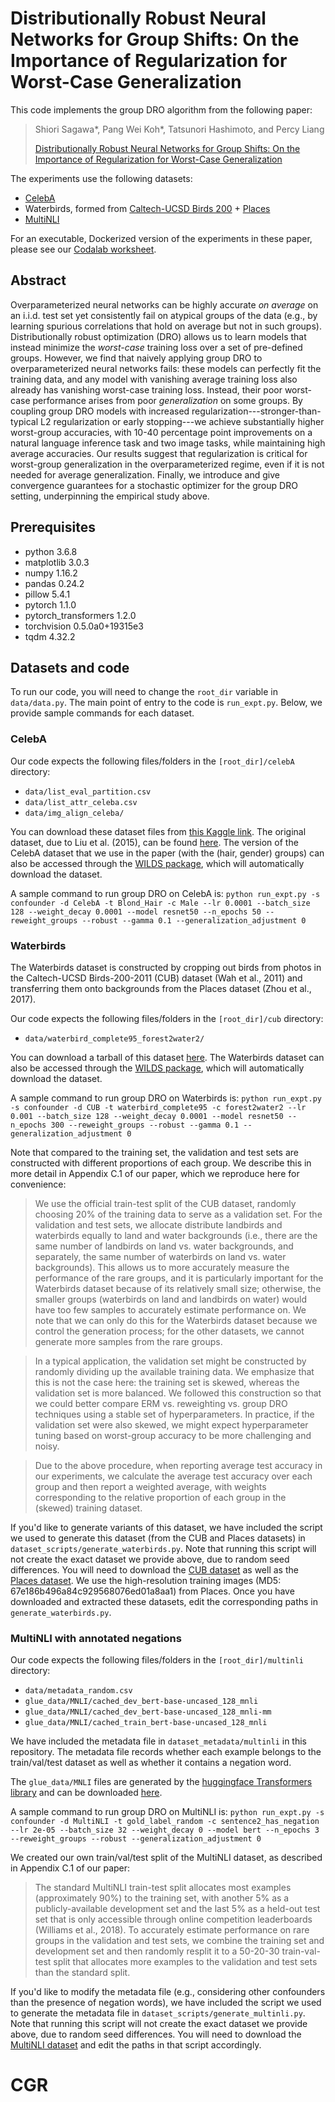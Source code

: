 # Distributionally Robust Neural Networks for Group Shifts: On the Importance of Regularization for Worst-Case Generalization

This code implements the group DRO algorithm from the following paper:

> Shiori Sagawa\*, Pang Wei Koh\*, Tatsunori Hashimoto, and Percy Liang
>
> [Distributionally Robust Neural Networks for Group Shifts: On the Importance of Regularization for Worst-Case Generalization](https://arxiv.org/abs/1911.08731)

The experiments use the following datasets:
- [CelebA](http://mmlab.ie.cuhk.edu.hk/projects/CelebA.html)
- Waterbirds, formed from [Caltech-UCSD Birds 200](http://www.vision.caltech.edu/visipedia/CUB-200.html) + [Places](http://places2.csail.mit.edu/)
- [MultiNLI](https://www.nyu.edu/projects/bowman/multinli/)

For an executable, Dockerized version of the experiments in these paper, please see our [Codalab worksheet](https://worksheets.codalab.org/worksheets/0x621811fe446b49bb818293bae2ef88c0).

## Abstract

Overparameterized neural networks
can be highly accurate _on average_ on an i.i.d. test set
yet consistently fail on atypical groups of the data
(e.g., by learning spurious correlations that hold on average but not in such groups).
Distributionally robust optimization (DRO) allows us to learn models that instead
minimize the _worst-case_ training loss over a set of pre-defined groups.
However, we find that naively applying group DRO to overparameterized neural networks fails:
these models can perfectly fit the training data,
and any model with vanishing average training loss
also already has vanishing worst-case training loss.
Instead, their poor worst-case performance arises from poor _generalization_ on some groups.
By coupling group DRO models with increased regularization---stronger-than-typical L2 regularization or early stopping---we achieve substantially higher worst-group accuracies,
with 10-40 percentage point improvements
on a natural language inference task and two image tasks, while maintaining high average accuracies.
Our results suggest that regularization is critical for worst-group generalization in the overparameterized regime, even if it is not needed for average generalization.
Finally, we introduce and give convergence guarantees for a stochastic optimizer for the group DRO setting, underpinning the empirical study above.

## Prerequisites
- python 3.6.8
- matplotlib 3.0.3
- numpy 1.16.2
- pandas 0.24.2
- pillow 5.4.1
- pytorch 1.1.0
- pytorch_transformers 1.2.0
- torchvision 0.5.0a0+19315e3
- tqdm 4.32.2

## Datasets and code

To run our code, you will need to change the `root_dir` variable in `data/data.py`.
The main point of entry to the code is `run_expt.py`. Below, we provide sample commands for each dataset.

### CelebA

Our code expects the following files/folders in the `[root_dir]/celebA` directory:

- `data/list_eval_partition.csv`
- `data/list_attr_celeba.csv`
- `data/img_align_celeba/`

You can download these dataset files from [this Kaggle link](https://www.kaggle.com/jessicali9530/celeba-dataset). The original dataset, due to Liu et al. (2015), can be found [here](http://mmlab.ie.cuhk.edu.hk/projects/CelebA.html). The version of the CelebA dataset that we use in the paper (with the (hair, gender) groups) can also be accessed through the [WILDS package](https://github.com/p-lambda/wilds), which will automatically download the dataset.

A sample command to run group DRO on CelebA is:
`python run_expt.py -s confounder -d CelebA -t Blond_Hair -c Male --lr 0.0001 --batch_size 128 --weight_decay 0.0001 --model resnet50 --n_epochs 50 --reweight_groups --robust --gamma 0.1 --generalization_adjustment 0`


### Waterbirds

The Waterbirds dataset is constructed by cropping out birds from photos in the Caltech-UCSD Birds-200-2011 (CUB) dataset (Wah et al., 2011) and transferring them onto backgrounds from the Places dataset (Zhou et al., 2017).

Our code expects the following files/folders in the `[root_dir]/cub` directory:

- `data/waterbird_complete95_forest2water2/`

You can download a tarball of this dataset [here](https://nlp.stanford.edu/data/dro/waterbird_complete95_forest2water2.tar.gz). The Waterbirds dataset can also be accessed through the [WILDS package](https://github.com/p-lambda/wilds), which will automatically download the dataset.

A sample command to run group DRO on Waterbirds is:
`python run_expt.py -s confounder -d CUB -t waterbird_complete95 -c forest2water2 --lr 0.001 --batch_size 128 --weight_decay 0.0001 --model resnet50 --n_epochs 300 --reweight_groups --robust --gamma 0.1 --generalization_adjustment 0`

Note that compared to the training set, the validation and test sets are constructed with different proportions of each group. We describe this in more detail in Appendix C.1 of our paper, which we reproduce here for convenience:

> We use the official train-test split of the CUB dataset, randomly choosing 20% of the training data to serve as a validation set. For the validation and test sets, we allocate distribute landbirds and waterbirds equally to land and water backgrounds (i.e., there are the same number of landbirds on land vs. water backgrounds, and separately, the same number of waterbirds on land vs. water backgrounds). This allows us to more accurately measure the performance of the rare groups, and it is particularly important for the Waterbirds dataset because of its relatively small size; otherwise, the smaller groups (waterbirds on land and landbirds on water) would have too few samples to accurately estimate performance on. We note that we can only do this for the Waterbirds dataset because we control the generation process; for the other datasets, we cannot generate more samples from the rare groups.

> In a typical application, the validation set might be constructed by randomly dividing up the available training data. We emphasize that this is not the case here: the training set is skewed, whereas the validation set is more balanced. We followed this construction so that we could better compare ERM vs. reweighting vs. group DRO techniques using a stable set of hyperparameters. In practice, if the validation set were also skewed, we might expect hyperparameter tuning based on worst-group accuracy to be more challenging and noisy.

> Due to the above procedure, when reporting average test accuracy in our experiments,
we calculate the average test accuracy over each group and then report a weighted average, with weights corresponding to the relative proportion of each group in the (skewed) training dataset.

If you'd like to generate variants of this dataset, we have included the script we used to generate this dataset (from the CUB and Places datasets) in `dataset_scripts/generate_waterbirds.py`. Note that running this script will not create the exact dataset we provide above, due to random seed differences. You will need to download the [CUB dataset](http://www.vision.caltech.edu/visipedia/CUB-200-2011.html) as well as the [Places dataset](http://places2.csail.mit.edu/download.html). We use the high-resolution training images (MD5: 67e186b496a84c929568076ed01a8aa1) from Places. Once you have downloaded and extracted these datasets, edit the corresponding paths in `generate_waterbirds.py`.


### MultiNLI with annotated negations

Our code expects the following files/folders in the `[root_dir]/multinli` directory:

- `data/metadata_random.csv`
- `glue_data/MNLI/cached_dev_bert-base-uncased_128_mnli`
- `glue_data/MNLI/cached_dev_bert-base-uncased_128_mnli-mm`
- `glue_data/MNLI/cached_train_bert-base-uncased_128_mnli`

We have included the metadata file in `dataset_metadata/multinli` in this repository. The metadata file records whether each example belongs to the train/val/test dataset as well as whether it contains a negation word.

The `glue_data/MNLI` files are generated by the [huggingface Transformers library](https://github.com/huggingface/transformers) and can be downloaded [here](https://nlp.stanford.edu/data/dro/multinli_bert_features.tar.gz).

A sample command to run group DRO on MultiNLI is:
`python run_expt.py -s confounder -d MultiNLI -t gold_label_random -c sentence2_has_negation --lr 2e-05 --batch_size 32 --weight_decay 0 --model bert --n_epochs 3 --reweight_groups --robust --generalization_adjustment 0`

We created our own train/val/test split of the MultiNLI dataset, as described in Appendix C.1 of our paper:

> The standard MultiNLI train-test split allocates most examples (approximately 90%) to the training set, with another 5% as a publicly-available development set and the last 5% as a held-out test set that is only accessible through online competition leaderboards (Williams et al., 2018). To accurately estimate performance on rare groups in the validation and test sets, we combine the training set and development set and then randomly resplit it to a 50-20-30 train-val-test split that allocates more examples to the validation and test sets than the standard split.

If you'd like to modify the metadata file (e.g., considering other confounders than the presence of negation words), we have included the script we used to generate the metadata file in `dataset_scripts/generate_multinli.py`. Note that running this script will not create the exact dataset we provide above, due to random seed differences. You will need to download the [MultiNLI dataset](https://www.nyu.edu/projects/bowman/multinli/) and edit the paths in that script accordingly.
# CGR
